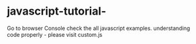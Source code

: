 # javascript-tutorial-
Go to browser Console check the all javascript examples.
understanding code properly - please visit custom.js

